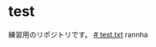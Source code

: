 # test
練習用のリポジトリです。
[# test.txt](https://github.com/user-attachments/files/18620920/test.txt)
rannha
